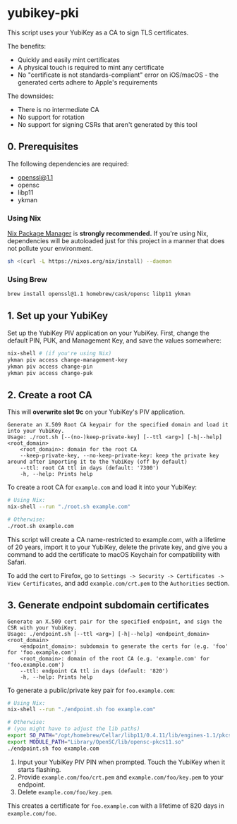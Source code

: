 # yubikey-pki

This script uses your YubiKey as a CA to sign TLS certificates.

The benefits:

- Quickly and easily mint certificates
- A physical touch is required to mint any certificate
- No "certificate is not standards-compliant" error on iOS/macOS - the
generated certs adhere to Apple's requirements

The downsides:

- There is no intermediate CA
- No support for rotation
- No support for signing CSRs that aren't generated by this tool

## 0. Prerequisites

The following dependencies are required:

- openssl@1.1
- opensc
- libp11
- ykman

### Using Nix

[Nix Package Manager](https://nixos.org/download.html) is **strongly
recommended.** If you're using Nix, dependencies will be autoloaded
just for this project in a manner that does not pollute your environment.

```bash
sh <(curl -L https://nixos.org/nix/install) --daemon
```

### Using Brew

```bash
brew install openssl@1.1 homebrew/cask/opensc libp11 ykman
```

## 1. Set up your YubiKey

Set up the YubiKey PIV application on your YubiKey.
First, change the default PIN, PUK, and Management Key, and save the values somewhere:

```bash
nix-shell # (if you're using Nix)
ykman piv access change-management-key
ykman piv access change-pin
ykman piv access change-puk
```

## 2. Create a root CA

This will **overwrite slot 9c** on your YubiKey's PIV application.

```
Generate an X.509 Root CA keypair for the specified domain and load it into your YubiKey.
Usage: ./root.sh [--(no-)keep-private-key] [--ttl <arg>] [-h|--help] <root_domain>
	<root_domain>: domain for the root CA
	--keep-private-key, --no-keep-private-key: keep the private key around after importing it to the YubiKey (off by default)
	--ttl: root CA ttl in days (default: '7300')
	-h, --help: Prints help
```

To create a root CA for `example.com` and load it into your YubiKey:

```bash
# Using Nix:
nix-shell --run "./root.sh example.com"

# Otherwise:
./root.sh example.com
```

This script will create a CA name-restricted to example.com, with a
lifetime of 20 years, import it to your YubiKey, delete the private key,
and give you a command to add the certificate to macOS Keychain for
compatibility with Safari.

To add the cert to Firefox, go to `Settings -> Security -> Certificates -> View Certificates`,
and add `example.com/crt.pem` to the `Authorities` section.

## 3. Generate endpoint subdomain certificates

```
Generate an X.509 cert pair for the specified endpoint, and sign the CSR with your YubiKey.
Usage: ./endpoint.sh [--ttl <arg>] [-h|--help] <endpoint_domain> <root_domain>
	<endpoint_domain>: subdomain to generate the certs for (e.g. 'foo' for 'foo.example.com')
	<root_domain>: domain of the root CA (e.g. 'example.com' for 'foo.example.com')
	--ttl: endpoint CA ttl in days (default: '820')
	-h, --help: Prints help
```

To generate a public/private key pair for `foo.example.com`:

```bash
# Using Nix:
nix-shell --run "./endpoint.sh foo example.com"

# Otherwise:
# (you might have to adjust the lib paths)
export SO_PATH="/opt/homebrew/Cellar/libp11/0.4.11/lib/engines-1.1/pkcs11.dylib"
export MODULE_PATH="Library/OpenSC/lib/opensc-pkcs11.so"
./endpoint.sh foo example.com
```

1. Input your YubiKey PIV PIN when prompted. Touch the YubiKey when it starts flashing.
2. Provide `example.com/foo/crt.pem` and `example.com/foo/key.pem` to your endpoint.
3. Delete `example.com/foo/key.pem`.

This creates a certificate for `foo.example.com` with a lifetime of 820 days in `example.com/foo`.
